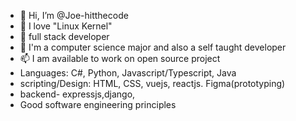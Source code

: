 - 👋 Hi, I’m @Joe-hitthecode
- 👀 I love "Linux Kernel" 
- 🌱 full stack developer
- 💞️ I'm a computer science major and also a self taught developer 
- 📫 I am available to work on open source project 
- Languages: C#, Python, Javascript/Typescript, Java
- scripting/Design: HTML, CSS, vuejs, reactjs. Figma(prototyping)
- backend- expressjs,django,
- Good software engineering principles

<!---
Joe-hitthecode/Joe-hitthecode is a ✨ special ✨ repository because its `README.md` (this file) appears on your GitHub profile.
You can click the Preview link to take a look at your changes.
--->
